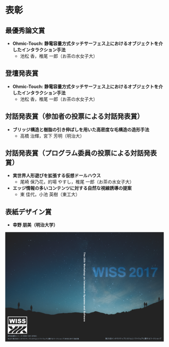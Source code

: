 # 表彰

## 最優秀論文賞

- __Ohmic-Touch: 静電容量方式タッチサーフェス上におけるオブジェクトを介したインタラクション手法__
  - 池松 香，椎尾 一郎（お茶の水女子大）

## 登壇発表賞

- __Ohmic-Touch: 静電容量方式タッチサーフェス上におけるオブジェクトを介したインタラクション手法__
  - 池松 香，椎尾 一郎（お茶の水女子大）

## 対話発表賞（参加者の投票による対話発表賞）

- __ブリッジ構造と樹脂の引き伸ばしを用いた高密度な毛構造の造形手法__
  - 高橋 治輝，宮下 芳明（明治大）

## 対話発表賞（プログラム委員の投票による対話発表賞）

- __実世界人形遊びを拡張する仮想ドールハウス__
  - 尾崎 保乃花，的場 やすし，椎尾 一郎（お茶の水女子大）
- __エッジ情報の多いコンテンツに対する自然な視線誘導の提案__
  - 東 佳代，小池 英樹（東工大）

## 表紙デザイン賞

- __幸野 朋美（明治大学）__

![](./assets/cover-design.png)
